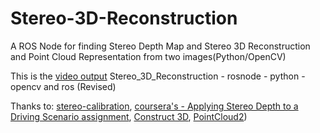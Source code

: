 # Stereo-3D-Reconstruction
A ROS Node for finding Stereo Depth Map and Stereo 3D Reconstruction and Point Cloud Representation from two images(Python/OpenCV)

This is the [video output](https://www.youtube.com/watch?v=7nJzizRMOLg) Stereo_3D_Reconstruction - rosnode - python - opencv and ros (Revised) 

Thanks to: [stereo-calibration](https://github.com/sourishg/stereo-calibration),
[coursera's - Applying Stereo Depth to a Driving Scenario assignment](https://www.coursera.org/learn/visual-perception-self-driving-cars/ungradedLab/TX6tn/practice-assignment-applying-stereo-depth-to-a-driving-scenario/lab?path=%2Fnotebooks%2Fmodule1%2FApplying%2520Stereo%2520Depth%2520to%2520a%2520Driving%2520Scenario%2520(solution).ipynb),
[Construct 3D](https://github.com/DennisJensen95/Perception-31392/blob/58ed1abbe92a46ce99ad69fba1ce1910fd214025/Final-Project/lib/construct3D.py),
[PointCloud2](https://gist.github.com/lucasw/ea04dcd65bc944daea07612314d114bb))
